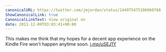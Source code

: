 ```yaml
---
canonicalURL: https://twitter.com/jmjordan/status/144975475196960768
ShowCanonicalLink: true
CanonicalLinkText: View original on
date: 2011-12-09T03:03:41+00:00
---
```

This makes me think that my hopes for a decent app experience on the Kindle Fire won't happen anytime soon. [j.mp/uSEJ1Y](http://j.mp/uSEJ1Y)